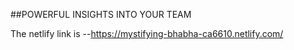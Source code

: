 ##POWERFUL INSIGHTS INTO YOUR TEAM

The netlify link is --https://mystifying-bhabha-ca6610.netlify.com/
